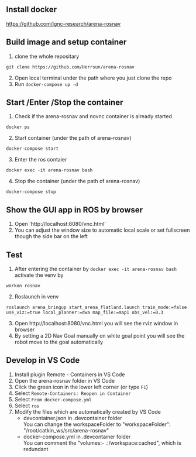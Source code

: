 ## Install docker
https://github.com/ignc-research/arena-rosnav

## Build image and setup container
1. clone the whole repositary
```
git clone https://github.com/Herrsun/arena-rosnav
```
2. Open local terminal under the path where you just clone the repo
3. Run `docker-compose up -d`

## Start /Enter /Stop the container
1. Check if the arena-rosnav and novnc container is already started
```
docker ps
```
2. Start container (under the path of arena-rosnav)
```
docker-compose start
```
3. Enter the ros contaier 
```
docker exec -it arena-rosnav bash
```
4. Stop the container (under the path of arena-rosnav)
```
docker-compose stop 
```

## Show the GUI app in ROS by browser
1. Open 'http://localhost:8080/vnc.html'
2. You can adjust the window size to automatic local scale or set fullscreen though the side bar on the left

## Test
1. After entering the container by `docker exec -it arena-rosnav bash` activate the venv by
```
workon rosnav
```
2. Roslaunch in venv
```
roslaunch arena_bringup start_arena_flatland.launch train_mode:=false use_viz:=true local_planner:=dwa map_file:=map1 obs_vel:=0.3

```
3. Open http://localhost:8080/vnc.html you will see the rviz window in browser
3. By setting a 2D Nav Goal manually on white goal point you will see the robot move to the goal automatically

## Develop in VS Code
1. Install plugin Remote - Containers in VS Code
2. Open the arena-rosnav folder in VS Code
3. Click the green icon in the lower left corner (or type `F1`) 
4. Select `Remote-Containers: Reopen in Container`
5. Select `From docker-compose.yml` 
6. Select `ros`
7. Modify the files which are automatically created by VS Code
    * devcontainer.json in .devcontainer folder  
    You can change the workspaceFolder to "workspaceFolder": "/root/catkin_ws/src/arena-rosnav"
    * docker-compose.yml in .devcontainer folder  
    You can comment the "volumes:- .:/workspace:cached", which is redundant
